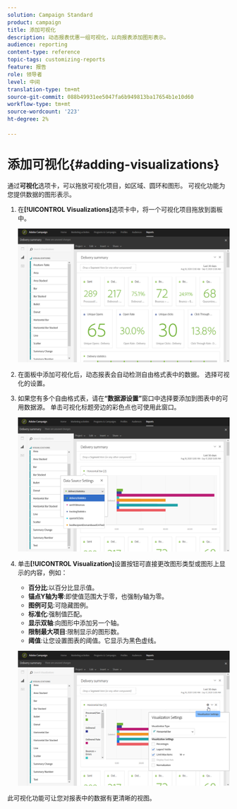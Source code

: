 ```yaml
---
solution: Campaign Standard
product: campaign
title: 添加可视化
description: 动态报表优惠一组可视化，以向报表添加图形表示。
audience: reporting
content-type: reference
topic-tags: customizing-reports
feature: 报告
role: 领导者
level: 中间
translation-type: tm+mt
source-git-commit: 088b49931ee5047fa6b949813ba17654b1e10d60
workflow-type: tm+mt
source-wordcount: '223'
ht-degree: 2%

---
```



# 添加可视化{#adding-visualizations}

通过&#x200B;**可视化**&#x200B;选项卡，可以拖放可视化项目，如区域、圆环和图形。 可视化功能为您提供数据的图形表示。

1. 在&#x200B;**[!UICONTROL Visualizations]**&#x200B;选项卡中，将一个可视化项目拖放到面板中。

   ![](assets/dynamic_report_visualization_1.png)

1. 在面板中添加可视化后，动态报表会自动检测自由格式表中的数据。 选择可视化的设置。
1. 如果您有多个自由格式表，请在&#x200B;**“数据源设置”**&#x200B;窗口中选择要添加到图表中的可用数据源。 单击可视化标题旁边的彩色点也可使用此窗口。

   ![](assets/dynamic_report_visualization_2.png)

1. 单击&#x200B;**[!UICONTROL Visualization]**&#x200B;设置按钮可直接更改图形类型或图形上显示的内容，例如：

   * **百分比**:以百分比显示值。
   * **锚点Y轴为零**:即使值范围大于零，也强制y轴为零。
   * **图例可见**:可隐藏图例。
   * **标准化**:强制值匹配。
   * **显示双轴**:向图形中添加另一个轴。
   * **限制最大项目**:限制显示的图形数。
   * **阈值**:让您设置图表的阈值。它显示为黑色虚线。

   ![](assets/dynamic_report_visualization_3.png)

此可视化功能可让您对报表中的数据有更清晰的视图。
